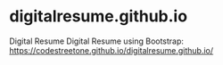 # digitalresume.github.io
Digital Resume
Digital Resume using Bootstrap: https://codestreetone.github.io/digitalresume.github.io/


